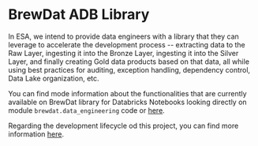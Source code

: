 # BrewDat ADB Library

In ESA, we intend to provide data engineers with a library
that they can leverage to accelerate the development process 
-- extracting data to the Raw Layer, ingesting it into the Bronze Layer,
ingesting it into the Silver Layer, and finally creating Gold data 
products based on that data, all while using best practices for 
auditing, exception handling, dependency control, Data Lake organization,
etc. 

You can find mode information about the functionalities that are currently 
available on BrewDat library for Databricks Notebooks looking directly 
on module `brewdat.data_engineering` code or [here](./docs/library_doc.md).

Regarding the development lifecycle od this project, you can find more information
[here](./docs/framework_release_workflow.md).